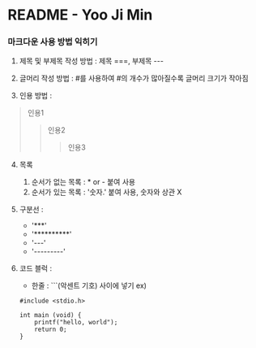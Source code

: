 # README - Yoo Ji Min

### 마크다운 사용 방법 익히기
1. 제목 및 부제목 작성 방법 : 제목 ===, 부제목 ---

1. 글머리 작성 방법 : #를 사용하여 #의 개수가 많아질수록 글머리 크기가 작아짐

1. 인용 방법 :
> 인용1
>> 인용2
>>> 인용3

4. 목록
    1. 순서가 없는 목록 : * or - 붙여 사용
    2. 순서가 있는 목록 : '숫자.' 붙여 사용, 숫자와 상관 X
   
5. 구분선 : 
    * '***'
    * '**********'
    * '---'
    * '---------'
 
6. 코드 블럭 : 
    - 한줄 : ```(악센트 기호) 사이에 넣기
    ex) 
    ```
    #include <stdio.h>
    
    int main (void) {
        printf("hello, world");
        return 0;
    }
    ```
